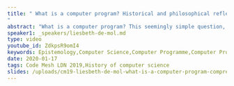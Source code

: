```yaml
---
title: " What is a computer program? Historical and philosophical reflections
"
abstract: "What is a computer program? This seemingly simple question, which lies at the heart of computer science, has no simple answer today, neither in academia nor in industry. The responses one gives to it affect very real problems which concern not just the so-called (everyday) User but anyone (scientists, programmers, children, politicians, managers, artists, mathematicians, etc) who relies on computing for some reason. Some examples are:  Who is responsible if a given piece of software fails? and Should we apply patent or copyright law or neither to software?"
speaker1: _speakers/liesbeth-de-mol.md
type: video
youtube_id: ZdkpsR9omI4
keywords: Epistemology,Computer Science,Computer Programme,Computer Program,Liesbeth De Mol,Code Mesh LDN,History,Philosophy
date: 2020-01-17
tags: Code Mesh LDN 2019,History of computer science
slides: /uploads/cm19-liesbeth-de-mol-what-is-a-computer-program-compressed.pdf
---
```


